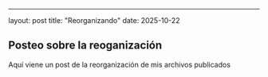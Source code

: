 --- 
layout: post
title: "Reorganizando"
date: 2025-10-22

## Posteo sobre la reoganización
Aquí viene un post de la reorganización de mis archivos publicados